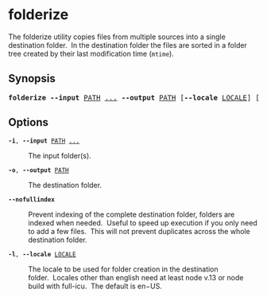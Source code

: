 # folderize
The folderize utility copies files from multiple sources into a single destination folder.&nbsp;&nbsp;In the destination folder the files are sorted in a folder tree created by their last modification time (`mtime`).

## Synopsis
<pre><b>folderize</b> <b>--input</b> <ins>PATH</ins> <ins>...</ins> <b>--output</b> <ins>PATH</ins> [<b>--locale</b> <ins>LOCALE</ins>] [<b>--nofullindex</b>]</pre>

## Options

<div><code><b>-i</b>, <b>--input</b> <ins>PATH</ins> <ins>...</ins></code></div>
<dl><dd>The input folder(s).</dd></dl>

<div><code><b>-o</b>, <b>--output</b> <ins>PATH</ins></code></div>
<dl><dd>The destination folder.</dd></dl>

<div><code><b>--nofullindex</b></code></div>
<dl><dd>Prevent indexing of the complete destination folder, folders are indexed when needed.&nbsp;&nbsp;Useful to speed up execution if you only need to add a few files.&nbsp;&nbsp;This will not prevent duplicates across the whole destination folder.</dd></dl>

<div><code><b>-l</b>, <b>--locale</b> <ins>LOCALE</ins></code></div>
<dl><dd>The locale to be used for folder creation in the destination folder.&nbsp;&nbsp;Locales other than english need at least node v.13 or node build with full-icu.&nbsp;&nbsp;The default is en−US.</pre></dd></dl>
